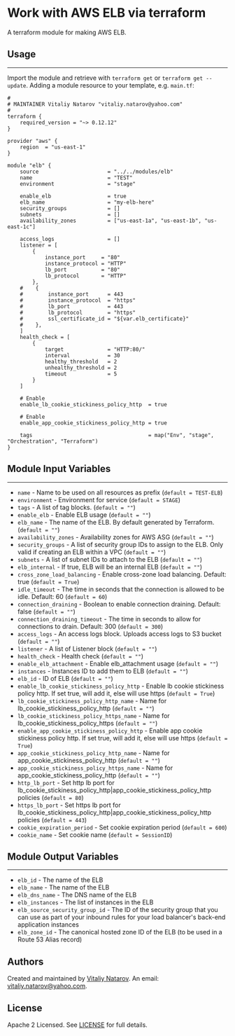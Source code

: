 # Work with AWS ELB via terraform

A terraform module for making AWS ELB.

## Usage
----------------------
Import the module and retrieve with ```terraform get``` or ```terraform get --update```. Adding a module resource to your template, e.g. `main.tf`:

```
#
# MAINTAINER Vitaliy Natarov "vitaliy.natarov@yahoo.com"
#
terraform {
    required_version = "~> 0.12.12"
}

provider "aws" {
    region  = "us-east-1"
}

module "elb" {
    source                      = "../../modules/elb"
    name                        = "TEST"
    environment                 = "stage"

    enable_elb                  = true
    elb_name                    = "my-elb-here"
    security_groups             = []
    subnets                     = []
    availability_zones          = ["us-east-1a", "us-east-1b", "us-east-1c"]

    access_logs                 = []
    listener = [
        {
            instance_port     = "80"
            instance_protocol = "HTTP"
            lb_port           = "80"
            lb_protocol       = "HTTP"
        },
    #    {
    #        instance_port      = 443
    #        instance_protocol  = "https"
    #        lb_port            = 443
    #        lb_protocol        = "https"
    #        ssl_certificate_id = "${var.elb_certificate}"
    #    },
    ]
    health_check = [
        {
            target              = "HTTP:80/"
            interval            = 30
            healthy_threshold   = 2
            unhealthy_threshold = 2
            timeout             = 5
        }
    ]

    # Enable
    enable_lb_cookie_stickiness_policy_http  = true

    # Enable
    enable_app_cookie_stickiness_policy_http = true

    tags                                     = map("Env", "stage", "Orchestration", "Terraform")
}
```

## Module Input Variables
----------------------
- `name` - Name to be used on all resources as prefix (`default = TEST-ELB`)
- `environment` - Environment for service (`default = STAGE`)
- `tags` - A list of tag blocks. (`default = ""`)
- `enable_elb` - Enable ELB usage (`default = ""`)
- `elb_name` - The name of the ELB. By default generated by Terraform. (`default = ""`)
- `availability_zones` - Availability zones for AWS ASG (`default = ""`)
- `security_groups` - A list of security group IDs to assign to the ELB. Only valid if creating an ELB within a VPC (`default = ""`)
- `subnets` - A list of subnet IDs to attach to the ELB (`default = ""`)
- `elb_internal` - If true, ELB will be an internal ELB (`default = ""`)
- `cross_zone_load_balancing` - Enable cross-zone load balancing. Default: true (`default = True`)
- `idle_timeout` - The time in seconds that the connection is allowed to be idle. Default: 60 (`default = 60`)
- `connection_draining` - Boolean to enable connection draining. Default: false (`default = ""`)
- `connection_draining_timeout` - The time in seconds to allow for connections to drain. Default: 300 (`default = 300`)
- `access_logs` - An access logs block. Uploads access logs to S3 bucket (`default = ""`)
- `listener` - A list of Listener block (`default = ""`)
- `health_check` -  Health check (`default = ""`)
- `enable_elb_attachment` - Enable elb_attachment usage (`default = ""`)
- `instances` -  Instances ID to add them to ELB (`default = ""`)
- `elb_id` - ID of ELB (`default = ""`)
- `enable_lb_cookie_stickiness_policy_http` - Enable lb cookie stickiness policy http. If set true, will add it, else will use https (`default = True`)
- `lb_cookie_stickiness_policy_http_name` - Name for lb_cookie_stickiness_policy_http (`default = ""`)
- `lb_cookie_stickiness_policy_https_name` - Name for lb_cookie_stickiness_policy_https (`default = ""`)
- `enable_app_cookie_stickiness_policy_http` - Enable app cookie stickiness policy http. If set true, will add it, else will use https (`default = True`)
- `app_cookie_stickiness_policy_http_name` - Name for app_cookie_stickiness_policy_http (`default = ""`)
- `app_cookie_stickiness_policy_https_name` - Name for app_cookie_stickiness_policy_http (`default = ""`)
- `http_lb_port` - Set http lb port for lb_cookie_stickiness_policy_http|app_cookie_stickiness_policy_http policies (`default = 80`)
- `https_lb_port` - Set https lb port for lb_cookie_stickiness_policy_http|app_cookie_stickiness_policy_http policies (`default = 443`)
- `cookie_expiration_period` - Set cookie expiration period (`default = 600`)
- `cookie_name` - Set cookie name (`default = SessionID`)

## Module Output Variables
----------------------
- `elb_id` - The name of the ELB
- `elb_name` - The name of the ELB
- `elb_dns_name` - The DNS name of the ELB
- `elb_instances` - The list of instances in the ELB
- `elb_source_security_group_id` - The ID of the security group that you can use as part of your inbound rules for your load balancer's back-end application instances
- `elb_zone_id` - The canonical hosted zone ID of the ELB (to be used in a Route 53 Alias record)


## Authors

Created and maintained by [Vitaliy Natarov](https://github.com/SebastianUA). An email: [vitaliy.natarov@yahoo.com](vitaliy.natarov@yahoo.com).

## License

Apache 2 Licensed. See [LICENSE](https://github.com/SebastianUA/terraform/blob/master/LICENSE) for full details.
